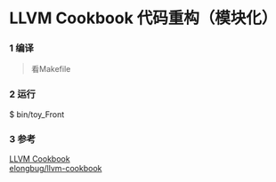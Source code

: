 # LLVM Cookbook 代码重构（模块化）

### 1 编译
> 看Makefile
>
### 2 运行
$ bin/toy_Front <file>

### 3 参考
[LLVM Cookbook](https://www.oreilly.com/library/view/llvm-cookbook/9781785285981/)  
[elongbug/llvm-cookbook](https://github.com/elongbug/llvm-cookbook)  
